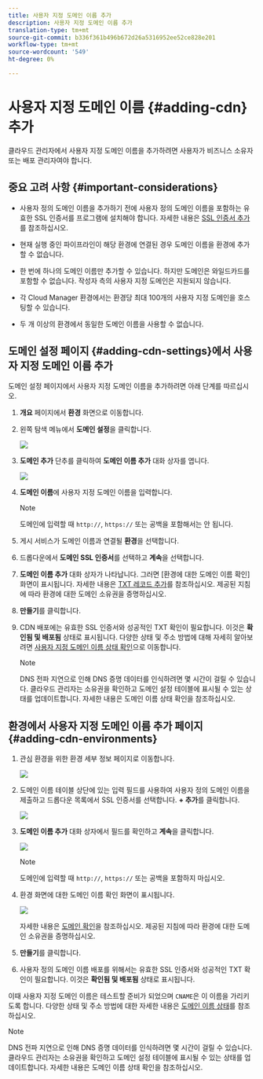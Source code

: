 ```yaml
---
title: 사용자 지정 도메인 이름 추가
description: 사용자 지정 도메인 이름 추가
translation-type: tm+mt
source-git-commit: b336f361b496b672d26a5316952ee52ce828e201
workflow-type: tm+mt
source-wordcount: '549'
ht-degree: 0%

---
```



# 사용자 지정 도메인 이름 {#adding-cdn} 추가

클라우드 관리자에서 사용자 지정 도메인 이름을 추가하려면 사용자가 비즈니스 소유자 또는 배포 관리자여야 합니다.

## 중요 고려 사항 {#important-considerations}

* 사용자 정의 도메인 이름을 추가하기 전에 사용자 정의 도메인 이름을 포함하는 유효한 SSL 인증서를 프로그램에 설치해야 합니다. 자세한 내용은 [SSL 인증서 추가](/help/implementing/cloud-manager/managing-ssl-certifications/add-ssl-certificate.md)를 참조하십시오.

* 현재 실행 중인 파이프라인이 해당 환경에 연결된 경우 도메인 이름을 환경에 추가할 수 없습니다.

* 한 번에 하나의 도메인 이름만 추가할 수 있습니다. 하지만 도메인은 와일드카드를 포함할 수 없습니다. 작성자 측의 사용자 지정 도메인은 지원되지 않습니다.

* 각 Cloud Manager 환경에서는 환경당 최대 100개의 사용자 지정 도메인을 호스팅할 수 있습니다.

* 두 개 이상의 환경에서 동일한 도메인 이름을 사용할 수 없습니다.

## 도메인 설정 페이지 {#adding-cdn-settings}에서 사용자 지정 도메인 이름 추가

도메인 설정 페이지에서 사용자 지정 도메인 이름을 추가하려면 아래 단계를 따르십시오.

1. **개요** 페이지에서 **환경** 화면으로 이동합니다.

1. 왼쪽 탐색 메뉴에서 **도메인 설정**&#x200B;을 클릭합니다.

   ![](/help/implementing/cloud-manager/assets/cdn/cdn-create.png)

1. **도메인 추가** 단추를 클릭하여 **도메인 이름 추가** 대화 상자를 엽니다.

   ![](/help/implementing/cloud-manager/assets/cdn/cdn-create2.png)

1. **도메인 이름**&#x200B;에 사용자 지정 도메인 이름을 입력합니다.

   >[!NOTE]
   >도메인에 입력할 때 `http://`, `https://` 또는 공백을 포함해서는 안 됩니다.

1. 게시 서비스가 도메인 이름과 연결될 **환경**&#x200B;을 선택합니다.

1. 드롭다운에서 **도메인 SSL 인증서**&#x200B;를 선택하고 **계속**&#x200B;을 선택합니다.

1. **도메인 이름 추가** 대화 상자가 나타납니다. 그러면 [환경에 대한 도메인 이름 확인] 화면이 표시됩니다. 자세한 내용은 [TXT 레코드 추가](/help/implementing/cloud-manager/custom-domain-names/add-text-record.md)를 참조하십시오.
제공된 지침에 따라 환경에 대한 도메인 소유권을 증명하십시오.

1. **만들기**&#x200B;를 클릭합니다.
1. CDN 배포에는 유효한 SSL 인증서와 성공적인 TXT 확인이 필요합니다. 이것은 **확인됨 및 배포됨** 상태로 표시됩니다.
다양한 상태 및 주소 방법에 대해 자세히 알아보려면 [사용자 지정 도메인 이름 상태 확인](/help/implementing/cloud-manager/custom-domain-names/check-domain-name-status.md)으로 이동합니다.

   >[!NOTE]
   >DNS 전파 지연으로 인해 DNS 증명 데이터를 인식하려면 몇 시간이 걸릴 수 있습니다. 클라우드 관리자는 소유권을 확인하고 도메인 설정 테이블에 표시될 수 있는 상태를 업데이트합니다. 자세한 내용은 도메인 이름 상태 확인을 참조하십시오.

## 환경에서 사용자 지정 도메인 이름 추가 페이지 {#adding-cdn-environments}

1. 관심 환경을 위한 환경 세부 정보 페이지로 이동합니다.

   ![](/help/implementing/cloud-manager/assets/cdn/cdn-create4.png)

1. 도메인 이름 테이블 상단에 있는 입력 필드를 사용하여 사용자 정의 도메인 이름을 제출하고 드롭다운 목록에서 SSL 인증서를 선택합니다. **+ 추가**&#x200B;를 클릭합니다.

   ![](/help/implementing/cloud-manager/assets/cdn/cdn-create3.png)

1. **도메인 이름 추가** 대화 상자에서 필드를 확인하고 **계속**&#x200B;을 클릭합니다.

   ![](/help/implementing/cloud-manager/assets/cdn/cdn-create5.png)

   >[!NOTE]
   >도메인에 입력할 때 `http://`, `https://` 또는 공백을 포함하지 마십시오.

1. 환경 화면에 대한 도메인 이름 확인 화면이 표시됩니다.

   ![](/help/implementing/cloud-manager/assets/cdn/cdn-create6.png)

   자세한 내용은 [도메인 확인](/help/implementing/cloud-manager/custom-domain-names/add-text-record.md)을 참조하십시오. 제공된 지침에 따라 환경에 대한 도메인 소유권을 증명하십시오.

1. **만들기**&#x200B;를 클릭합니다.

1. 사용자 정의 도메인 이름 배포를 위해서는 유효한 SSL 인증서와 성공적인 TXT 확인이 필요합니다. 이것은 **확인됨 및 배포됨** 상태로 표시됩니다.

이때 사용자 지정 도메인 이름은 테스트할 준비가 되었으며 `CNAME`은 이 이름을 가리키도록 합니다. 다양한 상태 및 주소 방법에 대한 자세한 내용은 [도메인 이름 상태](/help/implementing/cloud-manager/custom-domain-names/check-domain-name-status.md)를 참조하십시오.

>[!NOTE]
>DNS 전파 지연으로 인해 DNS 증명 데이터를 인식하려면 몇 시간이 걸릴 수 있습니다. 클라우드 관리자는 소유권을 확인하고 도메인 설정 테이블에 표시될 수 있는 상태를 업데이트합니다. 자세한 내용은 도메인 이름 상태 확인을 참조하십시오.
